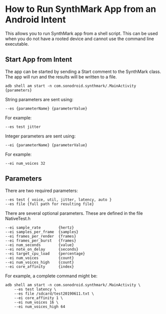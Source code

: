 # How to Run SynthMark App from an Android Intent

This allows you to run SynthMark app from a shell script.
This can be used when you do not have a rooted device and cannot use the command line executable.

## Start App from Intent

The app can be started by sending a Start comment to the SynthMark class.
The app will run and the results will be written to a file.

    adb shell am start -n com.sonodroid.synthmark/.MainActivity {parameters}
    
String parameters are sent using:

    --es {parameterName} {parameterValue}

For example:

    --es test jitter

Integer parameters are sent using:

    --ei {parameterName} {parameterValue}
    
For example:

    --ei num_voices 32

## Parameters

There are two required parameters:

    --es test { voice, util, jitter, latency, auto }
    --es file {full path for resulting file}
    
There are several optional parameters. These are defined in the file NativeTest.h

    --ei sample_rate        {hertz}
    --ei samples_per_frame  {samples}
    --ei frames_per_render  {frames}
    --ei frames_per_burst   {frames}
    --ei num_seconds        {value}
    --ei note_on_delay      {seconds}
    --ei target_cpu_load    {percentage}
    --ei num_voices         {count}
    --ei num_voices_high    {count}
    --ei core_affinity      {index}

For example, a complete command might be:

    adb shell am start -n com.sonodroid.synthmark/.MainActivity \
        --es test latency \
        --es file /sdcard/test20190611.txt \
        --ei core_affinity 1 \
        --ei num_voices 16 \
        --ei num_voices_high 64
        
        
        
